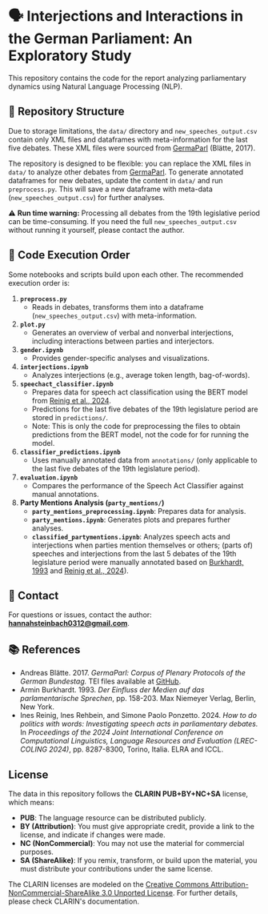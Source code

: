 # 🗣️ Interjections and Interactions in the German Parliament: An Exploratory Study 

This repository contains the code for the report analyzing parliamentary dynamics using Natural Language Processing (NLP).

## 📂 Repository Structure
Due to storage limitations, the `data/` directory and `new_speeches_output.csv` contain only XML files and dataframes with meta-information for the last five debates. These XML files were sourced from [GermaParl](https://github.com/PolMine/GermaParlTEI) (Blätte, 2017).

The repository is designed to be flexible: you can replace the XML files in `data/` to analyze other debates from [GermaParl](https://github.com/PolMine/GermaParlTEI). To generate annotated dataframes for new debates, update the content in `data/` and run `preprocess.py`. This will save a new dataframe with meta-data (`new_speeches_output.csv`) for further analyses.

⚠ **Run time warning:** Processing all debates from the 19th legislative period can be time-consuming. If you need the full `new_speeches_output.csv` without running it yourself, please contact the author.

## 📝 Code Execution Order
Some notebooks and scripts build upon each other. The recommended execution order is:

1. **`preprocess.py`**
   - Reads in debates, transforms them into a dataframe (`new_speeches_output.csv`) with meta-information.
2. **`plot.py`**
   - Generates an overview of verbal and nonverbal interjections, including interactions between parties and interjectors.
3. **`gender.ipynb`**
   - Provides gender-specific analyses and visualizations.
4. **`interjections.ipynb`**
   - Analyzes interjections (e.g., average token length, bag-of-words).
5. **`speechact_classifier.ipynb`**
   - Prepares data for speech act classification using the BERT model from [Reinig et al., 2024](https://github.com/umanlp/speechact/tree/main).
   - Predictions for the last five debates of the 19th legislature period are stored in `predictions/`.
   - Note: This is only the code for preprocessing the files to obtain predictions from the BERT model, not the code for for running the model.
6. **`classifier_predictions.ipynb`**
   - Uses manually annotated data from `annotations/` (only applicable to the last five debates of the 19th legislature period).
7. **`evaluation.ipynb`**
   - Compares the performance of the Speech Act Classifier against manual annotations.
8. **Party Mentions Analysis (`party_mentions/`)**
   - **`party_mentions_preprocessing.ipynb`**: Prepares data for analysis.
   - **`party_mentions.ipynb`**: Generates plots and prepares further analyses.
   - **`classified_partymentions.ipynb`**: Analyzes speech acts and interjections when parties mention themselves or others; (parts of) speeches and interjections from the last 5 debates of the 19th legislature period were manually annotated based on [Burkhardt, 1993](#references) and [Reinig et al., 2024](#references)).

## 📧 Contact
For questions or issues, contact the author: **hannahsteinbach0312@gmail.com**.

## 📚 References
- Andreas Blätte. 2017. *GermaParl: Corpus of Plenary Protocols of the German Bundestag.* TEI files available at [GitHub](https://github.com/PolMine/GermaParlTEI).
- Armin Burkhardt. 1993. *Der Einfluss der Medien auf das parlamentarische Sprechen*, pp. 158-203. Max Niemeyer Verlag, Berlin, New York.
- Ines Reinig, Ines Rehbein, and Simone Paolo Ponzetto. 2024. *How to do politics with words: Investigating speech acts in parliamentary debates.* In *Proceedings of the 2024 Joint International Conference on Computational Linguistics, Language Resources and Evaluation (LREC-COLING 2024)*, pp. 8287-8300, Torino, Italia. ELRA and ICCL.

##  License
The data in this repository follows the **CLARIN PUB+BY+NC+SA** license, which means:
- **PUB**: The language resource can be distributed publicly.
- **BY (Attribution)**: You must give appropriate credit, provide a link to the license, and indicate if changes were made.
- **NC (NonCommercial)**: You may not use the material for commercial purposes.
- **SA (ShareAlike)**: If you remix, transform, or build upon the material, you must distribute your contributions under the same license.

The CLARIN licenses are modeled on the [Creative Commons Attribution-NonCommercial-ShareAlike 3.0 Unported License](https://creativecommons.org/licenses/by-nc-sa/3.0/). For further details, please check CLARIN's documentation.

